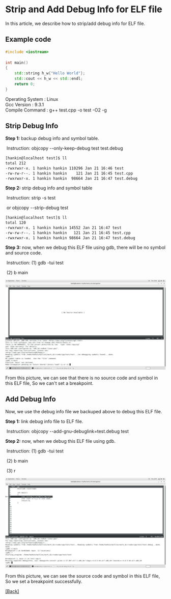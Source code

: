 # Strip and Add Debug Info for ELF file 
In this article, we describe how to strip/add debug info for ELF file.

## Example code
```c++
#include <iostream>

int main()
{
    std::string h_w{"Hello World"};
    std::cout << h_w << std::endl;
    return 0;
}
```
Operating System : Linux  
Gcc Version : 9.3.1  
Compile Command : g++ test.cpp -o test -O2 -g  

## Strip Debug Info

**Step 1:** backup debug info and symbol table.

​              Instruction: objcopy --only-keep-debug test test.debug

```
[hankin@localhost test]$ ll
total 212
-rwxrwxr-x. 1 hankin hankin 110296 Jan 21 16:46 test
-rw-rw-r--. 1 hankin hankin    121 Jan 21 16:45 test.cpp
-rwxrwxr-x. 1 hankin hankin  98664 Jan 21 16:47 test.debug
```

**Step 2:** strip debug info and symbol table

​              Instruction: strip -s test

​                                 or objcopy --strip-debug test

```
[hankin@localhost test]$ ll
total 120
-rwxrwxr-x. 1 hankin hankin 14552 Jan 21 16:47 test
-rw-rw-r--. 1 hankin hankin   121 Jan 21 16:45 test.cpp
-rwxrwxr-x. 1 hankin hankin 98664 Jan 21 16:47 test.debug
```

**Step 3:** now, when we debug this ELF file using gdb, there will be no symbol and source code.

​              Instruction: (1) gdb -tui test

​                                   (2) b main

![gdb stripped elf](https://github.com/Hankin-Liu/hankin.github.io/blob/master/debug_skills/gdb_stripped.png)

From this picture, we can see that there is no source code and symbol in this ELF file, So we can't set a breakpoint.

## Add Debug Info

Now, we use the debug info file we backuped above to debug this ELF file.

**Step 1:** link debug info file to ELF file.

​              Instruction: objcopy --add-gnu-debuglink=test.debug test

**Step 2:** now, when we debug this ELF file using gdb.

​              Instruction: (1) gdb -tui test

​                                   (2) b main

​                                   (3) r

![gdb add debug elf](https://github.com/Hankin-Liu/hankin.github.io/blob/master/debug_skills/gdb_add_debug.png)

From this picture, we can see the source code and symbol in this ELF file, So we set a breakpoint successfully.

[\[Back\]](https://github.com/Hankin-Liu/hankin.github.io/blob/master/debug_skills/debug_skills.md)